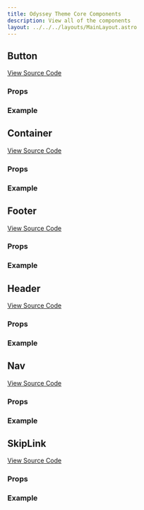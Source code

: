 ```yaml
---
title: Odyssey Theme Core Components
description: View all of the components
layout: ../../../layouts/MainLayout.astro
---
```


## Button

[View Source Code]()

### Props

### Example

## Container

[View Source Code]()

### Props

### Example

## Footer

[View Source Code]()

### Props

### Example

## Header 

[View Source Code]()

### Props

### Example

## Nav

[View Source Code]()

### Props

### Example

## SkipLink

[View Source Code]()

### Props

### Example